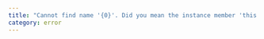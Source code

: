 ```yaml
---
title: "Cannot find name '{0}'. Did you mean the instance member 'this.{0}'?"
category: error
---
```

